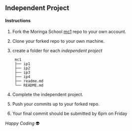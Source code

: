 ## Independent Project

#### Instructions

1) Fork the Moringa School [mc1](https://github.com/moringaschool/mc1) repo to your own account.

2) Clone your forked repo to your own machine.

3) create a folder for each *independent project*
		
        mc1
        ├── ip1
        ├── ip2
        ├── ip3
        ├── ip4
        ├── readme.md
        └── README.md

4) Complete the independent project.

5) Push your commits up to your forked repo.

6) Your final commit should be submitted by 6pm on Friday

*Happy Coding* :alien: